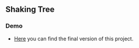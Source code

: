 ## Shaking Tree

### Demo

- [Here](https://tree-shaking.netlify.app/) you can find the final version of this project.
